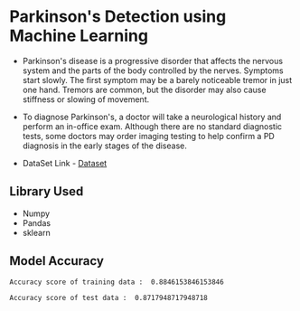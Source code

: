 # Parkinson's Detection using Machine Learning

- Parkinson's disease is a progressive disorder that affects the nervous system and the parts of the body controlled by the nerves. Symptoms start slowly. The first symptom may be a barely noticeable tremor in just one hand. Tremors are common, but the disorder may also cause stiffness or slowing of movement.

- To diagnose Parkinson's, a doctor will take a neurological history and perform an in-office exam. Although there are no standard diagnostic tests, some doctors may order imaging testing to help confirm a PD diagnosis in the early stages of the disease.


- DataSet Link - [Dataset](https://www.kaggle.com/datasets/dipayanbiswas/parkinsons-disease-speech-signal-features) 

## Library Used
- Numpy
- Pandas
- sklearn


## Model Accuracy
```
Accuracy score of training data :  0.8846153846153846
     
Accuracy score of test data :  0.8717948717948718
```

